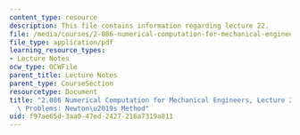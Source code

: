 ```yaml
---
content_type: resource
description: This file contains information regarding lecture 22.
file: /media/courses/2-086-numerical-computation-for-mechanical-engineers-spring-2013/f97ae65d3aa047ed2427216a7319a811_MIT2_086S13_lecture22.pdf
file_type: application/pdf
learning_resource_types:
- Lecture Notes
ocw_type: OCWFile
parent_title: Lecture Notes
parent_type: CourseSection
resourcetype: Document
title: "2.086 Numerical Computation for Mechanical Engineers, Lecture 22: Nonlinear\
  \ Problems: Newton\u2019s Method"
uid: f97ae65d-3aa0-47ed-2427-216a7319a811
---
```

